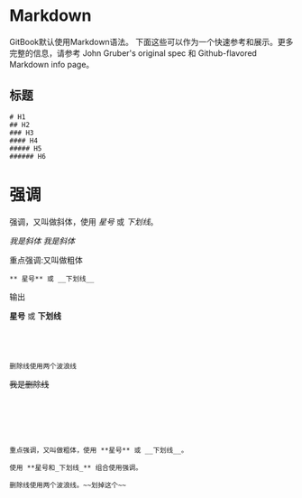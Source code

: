 # Markdown

GitBook默认使用Markdown语法。
下面这些可以作为一个快速参考和展示。更多完整的信息，请参考 John Gruber's original spec 和 Github-flavored Markdown info page。

## 标题

```
# H1
## H2
### H3
#### H4
##### H5
###### H6
```

# 强调

强调，又叫做斜体，使用 *星号* 或 _下划线_。

*我是斜体*
_我是斜体_

重点强调:又叫做粗体

```
** 星号** 或 __下划线__

```
输出

**星号** 或 __下划线__
```




删除线使用两个波浪线

```
~~我是删除线~~

```






重点强调，又叫做粗体，使用 **星号** 或 __下划线__。

使用 **星号和_下划线_** 组合使用强调。

删除线使用两个波浪线。~~划掉这个~~
```

